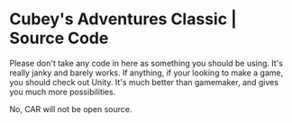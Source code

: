# Cubey's Adventures Classic | Source Code

Please don't take any code in here as something you should be using. It's really janky and barely works. If anything, if your looking to make a game, you should check out Unity. It's much better than gamemaker, and gives you much more possibilities.







No, CAR will not be open source.

